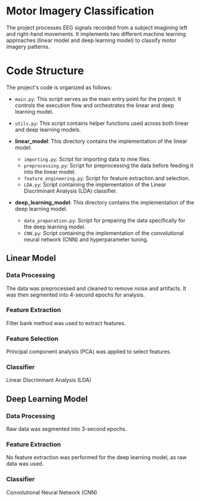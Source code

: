 # Motor Imagery Classification

The project processes EEG signals recorded from a subject imagining left and right-hand movements. It implements two different machine learning approaches (linear model and deep learning model) to classify motor imagery patterns.

# Code Structure

The project's code is organized as follows:

- `main.py`: This script serves as the main entry point for the project. It controls the execution flow and orchestrates the linear and deep learning model.
- `utils.py`: This script contains helper functions used across both linear and deep learning models.
  
- **linear_model**: This directory contains the implementation of the linear model.
  - `importing.py`: Script for importing data to mne files. 
  - `preprocessing.py`: Script for preprocessing the data before feeding it into the linear model.
  - `feature_engineering.py`: Script for feature extraction and selection.
  - `LDA.py`: Script containing the implementation of the Linear Discriminant Analysis (LDA) classifier.
    
- **deep_learning_model**: This directory contains the implementation of the deep learning model.
  - `data_preparation.py`: Script for preparing the data specifically for the deep learning model.
  - `CNN.py`: Script containing the implementation of the convolutional neural network (CNN) and hyperparameter tuning.


## Linear Model

### Data Processing 
The data was preprocessed and cleaned to remove noise and artifacts. It was then segmented into 4-second epochs for analysis.

### Feature Extraction 
Filter bank method was used to extract features.

### Feature Selection 
Principal component analysis (PCA) was applied to select features.

### Classifier 
Linear Discriminant Analysis (LDA)

## Deep Learning Model

### Data Processing
Raw data was segmented into 3-second epochs.

### Feature Extraction
No feature extraction was performed for the deep learning model, as raw data was used.

### Classifier
Convolutional Neural Network (CNN)

